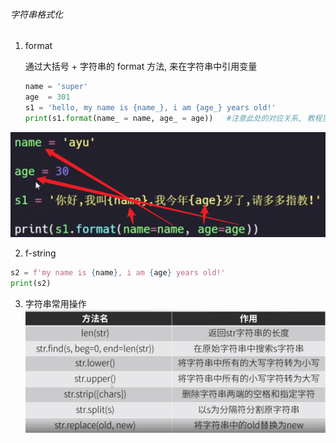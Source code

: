 ###### 字符串格式化

1. format

    通过大括号 + 字符串的 format 方法, 来在字符串中引用变量

    ```python
    name = 'super'
    age  = 301
    s1 = 'hello, my name is {name_}, i am {age_} years old!'
    print(s1.format(name_ = name, age_ = age))   #注意此处的对应关系, 教程里面可能容易混淆, 见下图
    ```

![image-20220810005115999](assets/image-20220810005115999.png)

2. f-string

```python
s2 = f'my name is {name}, i am {age} years old!'
print(s2)

```

3. 字符串常用操作![image-20220810010119721](assets/image-20220810010119721.png)